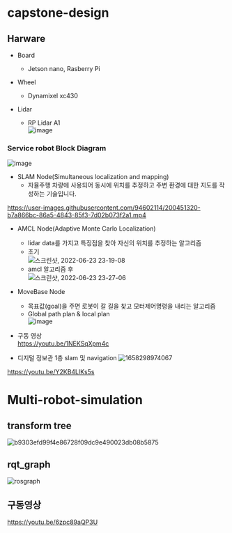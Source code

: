 # capstone-design
## Harware  
- Board  
  - Jetson nano, Rasberry Pi  
 
- Wheel  
  - Dynamixel xc430  

- Lidar  
  - RP Lidar A1  
![image](https://user-images.githubusercontent.com/94602114/200448379-fb0d22c4-9538-4bf0-a420-cf2caf58e01e.png)

### Service robot Block Diagram  
![image](https://user-images.githubusercontent.com/94602114/200448002-ce8384bd-69d4-4e37-a437-80a4e45a1acf.png)

- SLAM Node(Simultaneous localization and mapping) 
  - 자율주행 차량에 사용되어 동시에 위치를 추정하고 주변 환경에 대한 지도를 작성하는 기술입니다.  
  

https://user-images.githubusercontent.com/94602114/200451320-b7a866bc-86a5-4843-85f3-7d02b073f2a1.mp4



- AMCL Node(Adaptive Monte Carlo Localization)  
  - lidar data를 가지고 특징점을 찾아 자신의 위치를 추정하는 알고리즘  
  - 초기  
![스크린샷, 2022-06-23 23-19-08](https://user-images.githubusercontent.com/94602114/175321758-4bb87b78-14c9-4028-9af3-bc452ef81cc8.png)
  - amcl 알고리즘 후  
![스크린샷, 2022-06-23 23-27-06](https://user-images.githubusercontent.com/94602114/175323423-8b2a0eca-ac7f-465e-9346-e68d694dab4e.png)

- MoveBase Node
  - 목표값(goal)을 주면 로봇이 갈 길을 찾고 모터제어명령을 내리는 알고리즘
  - Global path plan & local plan  
![image](https://user-images.githubusercontent.com/94602114/175328295-d821cbb6-3c05-4afa-8392-278c6792a0a8.png)

 - 구동 영상  
 https://youtu.be/1NEKSqXpm4c
 
 - 디지털 정보관 1층 slam 및 navigation 
 ![1658298974067](https://user-images.githubusercontent.com/94602114/188551885-1a6e7ad6-e63c-4af4-a3b3-dfa204b54982.jpg)

 https://youtu.be/Y2KB4LlKs5s
 
 # Multi-robot-simulation  
 ## transform tree  
 ![b9303efd99f4e86728f09dc9e490023db08b5875](https://user-images.githubusercontent.com/94602114/188367818-a5e267f5-42c4-4006-93b9-6f6a95562042.png)

## rqt_graph
![rosgraph](https://user-images.githubusercontent.com/94602114/188405626-ae9ff68e-28f5-4226-83a6-23afe1c6b5c7.png)

## 구동영상  
https://youtu.be/6zpc89aQP3U
